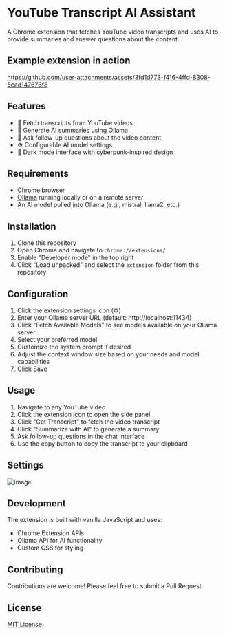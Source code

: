 # YouTube Transcript AI Assistant

A Chrome extension that fetches YouTube video transcripts and uses AI to provide summaries and answer questions about the content.

## Example extension in action

https://github.com/user-attachments/assets/3fd1d773-f416-4ffd-8308-5cad147676f8

## Features

- 🎥 Fetch transcripts from YouTube videos
- 🤖 Generate AI summaries using Ollama
- 💬 Ask follow-up questions about the video content
- ⚙️ Configurable AI model settings
- 🎨 Dark mode interface with cyberpunk-inspired design

## Requirements

- Chrome browser
- [Ollama](https://ollama.ai/) running locally or on a remote server
- An AI model pulled into Ollama (e.g., mistral, llama2, etc.)

## Installation

1. Clone this repository
2. Open Chrome and navigate to `chrome://extensions/`
3. Enable "Developer mode" in the top right
4. Click "Load unpacked" and select the `extension` folder from this repository

## Configuration

1. Click the extension settings icon (⚙️)
2. Enter your Ollama server URL (default: http://localhost:11434)
3. Click "Fetch Available Models" to see models available on your Ollama server
4. Select your preferred model
5. Customize the system prompt if desired
6. Adjust the context window size based on your needs and model capabilities
7. Click Save

## Usage

1. Navigate to any YouTube video
2. Click the extension icon to open the side panel
3. Click "Get Transcript" to fetch the video transcript
4. Click "Summarize with AI" to generate a summary
5. Ask follow-up questions in the chat interface
6. Use the copy button to copy the transcript to your clipboard

## Settings
![image](https://github.com/user-attachments/assets/040c5a11-237e-4a77-8829-bf294aecd109)


## Development

The extension is built with vanilla JavaScript and uses:
- Chrome Extension APIs
- Ollama API for AI functionality
- Custom CSS for styling

## Contributing

Contributions are welcome! Please feel free to submit a Pull Request.

## License

[MIT License](LICENSE)
